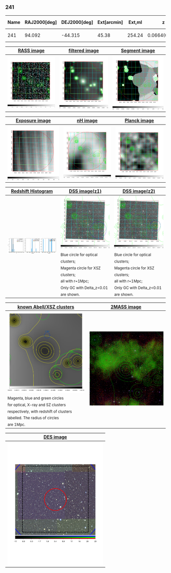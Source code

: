 <div STYLE="page-break-after: always;"></div>

### 241

|Name|RAJ2000[deg]|DEJ2000[deg] |Ext[arcmin]| Ext,ml | z | z_src| C|GC(XSZ,Delta_z<0.01)| GC(OPT,Delta_z<0.01)|GC| R_sig[arcmin] | R500[arcmin] | R500[Mpc]| CRsig[c/s] | CR500[c/s] |L500[1E44 erg/s]|F500[1E-12 erg/s/cm^2]| M500[1E14 Msun]|Tx[keV]|Cnt_sig|Beta|Rc[arcmin]|Comment|Alias|
|---|---|---|---|---|---|------|---|--------|---------|----------|---|---|---|---|---|---|---|---|---|---|---|---|---|---|
|241| 94.092| -44.315| 45.38| 254.24| 0.0664(0.005)| z1,| G| -| -| B15, N| 16.306| 8.061| 0.616| 0.077(0.047)| 0.071(0.044)| 0.123(0.077)| 1.152(0.721)| 0.71(0.23)| 1.77(0.36)| 202.4| 0.635(-0.089+0.156)| 4.456(-1.264+1.676)| -| t689|

|[RASS image](../image/241/241_img.pdf)|[filtered image](../image/241/241_fil.pdf)|[Segment image](../image/241/241_seg.pdf)|
|-------------------|--------------------|-------------------|
| <img src="../image/241/241_img.png" width="300">  | <img src="../image/241/241_fil.png" width="300">   | <img src="../image/241/241_seg.png" width="300">  |

|[Exposure image](../image/241/241_mex.pdf)| [nH image](../image/241/241_nh.pdf)| [Planck image](../image/241/241_p.pdf)|
|-------------------|--------------------|-------------------|
|<img src="../image/241/241_mex.png" width="300">   | <img src="../image/241/241_nh.png" width="300">    | <img src="../image/241/241_p.png" width="300"> |

|[Redshift Histogram](../image/241/241_zg.pdf) | [DSS image(z1)](../image/241/241_dss_z1.pdf)      |  [DSS image(z2)](../image/241/241_dss_z2.pdf)    |
|-------------------|--------------------|-------------------|
|<img src="../image/241/241_zg.png" width="300"> |<img src="../image/241/241_dss_z1.png" width="300"> <sub><br>Blue circle for optical clusters; <br>Magenta circle for XSZ clusters; <br>all with r=1Mpc; <br>Only GC with Delta_z<0.01 are shown. </sub>| <img src="../image/241/241_dss_z2.png" width="300"><sub><br>Blue circle for optical clusters; <br>Magenta circle for XSZ clusters; <br>all with r=1Mpc; <br>Only GC with Delta_z<0.01 are shown. </sub> |

|[known Abell/XSZ clusters](../image/241/241_gc.pdf) | [2MASS image](../image/241/241_2mass.pdf)      |
|-------------------|-------------------|
|<img src=../image/241/241_gc.png width="300"> <br><sub>Magenta, blue and green circles <br>for optical, X-ray and SZ clusters <br>respectively, with redshift of clusters <br>labelled. The radius of circles <br>are 1Mpc.</sub>|<img src="../image/241/241_2mass.png" width="300">  |

|[DES image](../image/241/241_des.pdf)   |
|-------------------|
| <img src="../image/241/241_des.pdf" width="300">  |
